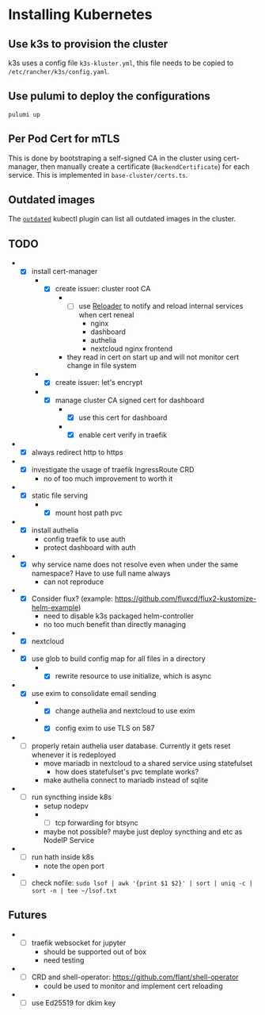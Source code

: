 # Installing Kubernetes

## Use k3s to provision the cluster

k3s uses a config file `k3s-kluster.yml`, this file needs to be copied to `/etc/rancher/k3s/config.yaml`.

## Use pulumi to deploy the configurations

`pulumi up`

## Per Pod Cert for mTLS
This is done by bootstraping a self-signed CA in the cluster using cert-manager,
then manually create a certificate (`BackendCertificate`) for each service.
This is implemented in `base-cluster/certs.ts`.

## Outdated images

The [`outdated`](https://github.com/replicatedhq/outdated) kubectl plugin can list all outdated
images in the cluster.

## TODO

- - [x] install cert-manager
    * - [x] create issuer: cluster root CA
        + - [ ] use [Reloader](https://github.com/stakater/Reloader) to notify and reload internal services when cert reneal
            + nginx
            + dashboard
            + authelia
            + nextcloud nginx frontend
        + they read in cert on start up and will not monitor cert change in file system
    * - [x] create issuer: let's encrypt
    * - [x] manage cluster CA signed cert for dashboard
        + - [x] use this cert for dashboard
        + - [x] enable cert verify in traefik
- - [x] always redirect http to https
- - [x] investigate the usage of traefik IngressRoute CRD
    * no of too much improvement to worth it
- - [x] static file serving
    * - [x] mount host path pvc
- - [x] install authelia
    * config traefik to use auth
    * protect dashboard with auth
- - [x] why service name does not resolve even when under the same namespace? Have to use full name always
    * can not reproduce
- - [x] Consider flux? (example: https://github.com/fluxcd/flux2-kustomize-helm-example)
    * need to disable k3s packaged helm-controller
    * no too much benefit than directly managing
- - [x] nextcloud
- - [x] use glob to build config map for all files in a directory
    * - [x] rewrite resource to use initialize, which is async
- - [x] use exim to consolidate email sending
    * - [x] change authelia and nextcloud to use exim
    * - [x] config exim to use TLS on 587
- - [ ] properly retain authelia user database. Currently it gets reset whenever it is redeployed
    * move mariadb in nextcloud to a shared service using statefulset
        + how does statefulset's pvc template works?
    * make authelia connect to mariadb instead of sqlite
- - [ ] run syncthing inside k8s
    * setup nodepv
    * - [ ] tcp forwarding for btsync
    * maybe not possible? maybe just deploy syncthing and etc as NodeIP Service
- - [ ] run hath inside k8s
    * note the open port
- - [ ] check nofile: `sudo lsof | awk '{print $1 $2}' | sort | uniq -c | sort -n | tee ~/lsof.txt`

## Futures
- - [ ] traefik websocket for jupyter
    * should be supported out of box
    * need testing
- - [ ] CRD and shell-operator: https://github.com/flant/shell-operator
    * could be used to monitor and implement cert reloading
- - [ ] use Ed25519 for dkim key
